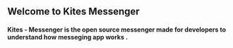 ## Welcome to Kites Messenger

#### Kites - Messenger is the open source messenger made for developers to understand how messeging app works . 
